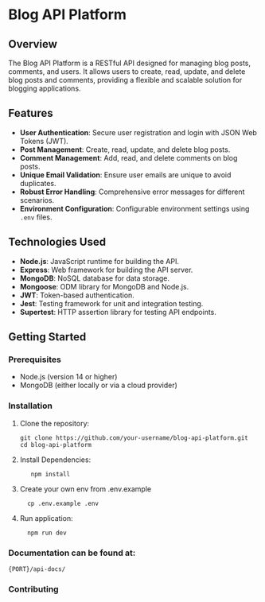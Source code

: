 # Blog API Platform

## Overview
The Blog API Platform is a RESTful API designed for managing blog posts, comments, and users. It allows users to create, read, update, and delete blog posts and comments, providing a flexible and scalable solution for blogging applications.

## Features
- **User Authentication**: Secure user registration and login with JSON Web Tokens (JWT).
- **Post Management**: Create, read, update, and delete blog posts.
- **Comment Management**: Add, read, and delete comments on blog posts.
- **Unique Email Validation**: Ensure user emails are unique to avoid duplicates.
- **Robust Error Handling**: Comprehensive error messages for different scenarios.
- **Environment Configuration**: Configurable environment settings using `.env` files.

## Technologies Used
- **Node.js**: JavaScript runtime for building the API.
- **Express**: Web framework for building the API server.
- **MongoDB**: NoSQL database for data storage.
- **Mongoose**: ODM library for MongoDB and Node.js.
- **JWT**: Token-based authentication.
- **Jest**: Testing framework for unit and integration testing.
- **Supertest**: HTTP assertion library for testing API endpoints.

## Getting Started
### Prerequisites
- Node.js (version 14 or higher)
- MongoDB (either locally or via a cloud provider)

### Installation
1. Clone the repository:
   ```
   git clone https://github.com/your-username/blog-api-platform.git
   cd blog-api-platform
   ```
2. Install Dependencies:
    ```
       npm install
    ```
3. Create your own env from .env.example
    ```
      cp .env.example .env
    ```
4. Run application:
    ```
      npm run dev
    ```


### Documentation can be found at:

```{PORT}/api-docs/```

### Contributing

